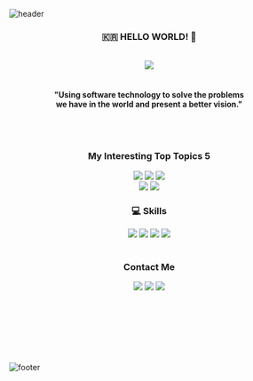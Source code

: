 
![header](https://capsule-render.vercel.app/api?type=waving&color=gradient&height=230&section=header&text=Aiden%20Lee&animation=twinkling&fontsize=50)
<br>

<h3 align="center">🇰🇷 HELLO WORLD! 🤗</h3><br>

<div align="center">
<img src="https://github.com/AidenLee0408/AidenLee0408/assets/89402202/d4eac8ef-8b57-4d37-8c85-4a95a25f0bc9">
</div>
<br>
<h4 align="center"> "Using software technology to solve the problems <br> we have in the world and present a better vision." </h4>

<br>
<br>
<h3 align="center"> My Interesting Top Topics 5 </h3>
<div align="center">        
    <a href="https://developer.android.com/?hl=ko"><img src="https://img.shields.io/badge/Android Dev-3DDC84?style=flat-square&logo=Android&logoColor=white&link=https://developer.android.com/?hl=ko"/></a>
    <a href="https://ko.wikipedia.org/wiki/%EB%B8%94%EB%A1%9D%EC%B2%B4%EC%9D%B8"><img src="https://img.shields.io/badge/Blockchain Dev-000000?style=flat-square&logo=ethereum&logoColor=white"/></a>
    <a href="https://ko.wikipedia.org/wiki/%EB%B8%94%EB%A1%9D%EC%B2%B4%EC%9D%B8"><img src="https://img.shields.io/badge/Dev using AI models-FFD21E?style=flat-square&logo=huggingface&logoColor=black"/></a><br>
    <a href="https://www.adobe.com/kr/creativecloud/design/hub/guides/what-you-should-know-about-user-experience."><img src="https://img.shields.io/badge/👍 User Experience-0000ff?style=flat-square&logoColor=white"/></a>
    <a href="https://ko.wikipedia.org/wiki/%EB%B8%94%EB%A1%9D%EC%B2%B4%EC%9D%B8"><img src="https://img.shields.io/badge/🤍 You-ffc0cb?style=flat-square&logoColor=white"/></a>
    
</div>

<h3 align="center"> 💻 Skills </h3>
<div align="center">
    <a href="https://developer.android.com/?hl=ko"><img src="https://img.shields.io/badge/Android-3DDC84?style=flat-square&logo=Android&logoColor=white&link=https://developer.android.com/?hl=ko"/></a>
    <a href="https://kotlinlang.org/"><img src="https://img.shields.io/badge/Kotlin-7F52FF?style=flat-square&logo=Kotlin&logoColor=white"/></a>
    <a href="https://spring.io/"><img src="https://img.shields.io/badge/Spring-6DB33F?style=flat-square&logo=Spring&logoColor=white"/></a>
    <a href="https://developer.android.com/?hl=ko"><img src="https://img.shields.io/badge/Solidity-363636?style=flat-square&logo=solidity&logoColor=white&link=https://developer.android.com/?hl=ko"/></a>
</div>

<br>
<h3 align="center"> Contact Me </h3>
<p align="center">
    <a href="https://medium.com/@AidenLee0408"><img src="https://img.shields.io/badge/Medium-000000?style=flat-square&logo=Medium&logoColor=white"/></a>
    <a href="https://www.linkedin.com/in/aiden-lee-4a4a4622a/"><img src="https://img.shields.io/badge/Linked In-0A66C2?style=flat-square&logo=LinkedIn&logoColor=white"/></a>
  <a href="mailto:aiden020408@gmail.com"><img src="https://img.shields.io/badge/Gmail-d14836?style=flat-square&logo=Gmail&logoColor=white&link=aiden020408@gmail.com"/></a>    
</p>

<br><br>




<!-- <p align="center">
<img alt="GitHub followers" src="https://img.shields.io/github/followers/AidenLee0408?color=red&style=for-the-badge">
<img alt="GitHub watchers" src="https://img.shields.io/github/watchers/AidenLee0408/AidenLee0408?color=red&style=for-the-badge">
</p>
 -->
<br><br><br>





![footer](https://capsule-render.vercel.app/api?type=slice&color=gradient&height=40&section=footer)


